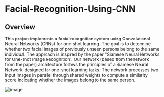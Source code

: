 # Facial-Recognition-Using-CNN

## Overview
This project implements a facial recognition system using Convolutional Neural Networks (CNNs) for one-shot learning. The goal is to determine whether two facial images of previously unseen persons belong to the same individual. The approach is inspired by the paper "Siamese Neural Networks for One-shot Image Recognition".
Our network (based from thenetwork from the paper) architecture follows the principles of a Siamese Neural
Network, designed for one-shot learning tasks. The network processes two input images in parallel through
shared weights to compute a similarity score indicating whether the images belong to the same person.



![image](https://github.com/user-attachments/assets/04bf4428-339c-42a1-817d-2b69bada5f3c)




